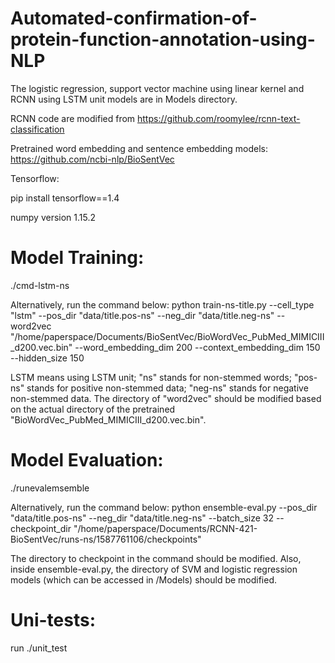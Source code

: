 # Automated-confirmation-of-protein-function-annotation-using-NLP

The logistic regression, support vector machine using linear kernel and RCNN using LSTM unit models are in Models directory. 

RCNN code are modified from https://github.com/roomylee/rcnn-text-classification


Pretrained word embedding and sentence embedding models: https://github.com/ncbi-nlp/BioSentVec

Tensorflow:

pip install tensorflow==1.4

numpy version 1.15.2

# Model Training:
./cmd-lstm-ns

Alternatively, run the command below:
python train-ns-title.py --cell_type "lstm" --pos_dir "data/title.pos-ns" --neg_dir "data/title.neg-ns" --word2vec "/home/paperspace/Documents/BioSentVec/BioWordVec_PubMed_MIMICIII_d200.vec.bin" --word_embedding_dim 200 --context_embedding_dim 150 --hidden_size 150

LSTM means using LSTM unit; "ns" stands for non-stemmed words; "pos-ns" stands for positive non-stemmed data; "neg-ns" stands for negative non-stemmed data. The directory of "word2vec" should be modified based on the actual directory of the pretrained "BioWordVec_PubMed_MIMICIII_d200.vec.bin". 

# Model Evaluation: 
./runevalemsemble

Alternatively, run the command below:
python ensemble-eval.py --pos_dir "data/title.pos-ns" --neg_dir "data/title.neg-ns" --batch_size 32 --checkpoint_dir "/home/paperspace/Documents/RCNN-421-BioSentVec/runs-ns/1587761106/checkpoints" 

The directory to checkpoint in the command should be modified. Also, inside ensemble-eval.py, the directory of SVM and logistic regression models (which can be accessed in /Models) should be modified.

# Uni-tests:
run ./unit_test

